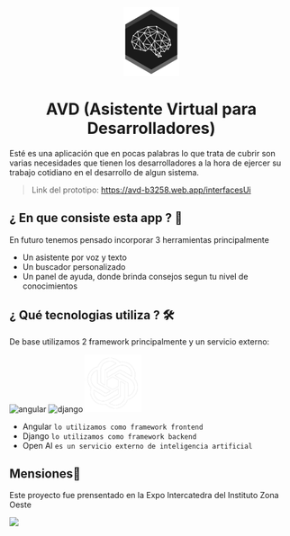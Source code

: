 <div align="center">
  <img src="https://github.com/Uciel89/AVD/blob/main/img/logo_avd.png" alt="Room Chat" style="width: 100px"/>
  <h1 align="center">AVD (Asistente Virtual para Desarrolladores)</h1>
</div>

Esté es una aplicación que en pocas palabras lo que trata de cubrir son varias necesidades que tienen los desarrolladores a la hora de ejercer su trabajo cotidiano en el desarrollo de algun sistema.

> Link del prototipo: https://avd-b3258.web.app/interfacesUi

## ¿ En que consiste esta app ? 🧐
En futuro tenemos pensado incorporar 3 herramientas principalmente
- Un asistente por voz y texto
- Un buscador personalizado
- Un panel de ayuda, donde brinda consejos segun tu nivel de conocimientos

## ¿ Qué tecnologias utiliza ? 🛠️
De base utilizamos 2 framework principalmente y un servicio externo: 

![angular](https://img.icons8.com/color/96/000000/angularjs.png)
![django](https://img.icons8.com/color/96/000000/django.png)
<img style="width: 100px" src="https://github.com/Uciel89/AVD/blob/main/img/openai_logo.png"></img>

- Angular `lo utilizamos como framework frontend`
- Django `lo utilizamos como framework backend`
- Open AI `es un servicio externo de inteligencia artificial`

## Mensiones📖
Este proyecto fue prensentado en la Expo Intercatedra del Instituto Zona Oeste

<a href="http://www.institutozonaoeste.edu.ar/" target="_blank"><img style="width: 50px" src="http://www.institutozonaoeste.edu.ar/wp-content/uploads/2016/09/cropped-logo-izo-izo-1.png"></a>
